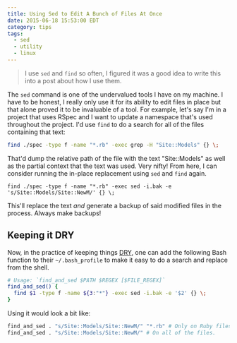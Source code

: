 ```yaml
---
title: Using Sed to Edit A Bunch of Files At Once
date: 2015-06-18 15:53:00 EDT
category: tips
tags:
  - sed
  - utility
  - linux
---
```


> I use `sed` and `find` so often, I figured it was a good idea to write this
> into a post about how I use them.

The `sed` command is one of the undervalued tools I have on my machine. I have
to be honest, I really only use it for its ability to edit files in place but
that alone proved it to be invaluable of a tool. For example, let's say I'm in a
project that uses RSpec and I want to update a namespace that's used throughout
the project. I'd use `find` to do a search for all of the files containing that
text:

```bash
find ./spec -type f -name "*.rb" -exec grep -H "Site::Models" {} \;
```

That'd dump the relative path of the file with the text "Site::Models" as well
as the partial context that the text was used. Very nifty! From here, I can
consider running the in-place replacement using `sed` and `find` again.

```
find ./spec -type f -name "*.rb" -exec sed -i.bak -e 's/Site::Models/Site::NewM/' {} \;
```

This'll replace the text _and_ generate a backup of said modified files in the
process. Always make backups!

## Keeping it DRY

Now, in the practice of keeping things [DRY][], one can add the following Bash
function to their `~/.bash_profile` to make it easy to do a search and replace
from the shell.

```bash
# Usage: `find_and_sed $PATH $REGEX [$FILE_REGEX]`
find_and_sed() {
  find $1 -type f -name ${3:"*"} -exec sed -i.bak -e '$2' {} \;
}
```

Using it would look a bit like:

```bash
find_and_sed . "s/Site::Models/Site::NewM/" "*.rb" # Only on Ruby files
find_and_sed . "s/Site::Models/Site::NewM/" # On all of the files.
```

[dry]: https://en.wikipedia.org/wiki/Don't_repeat_yourself
